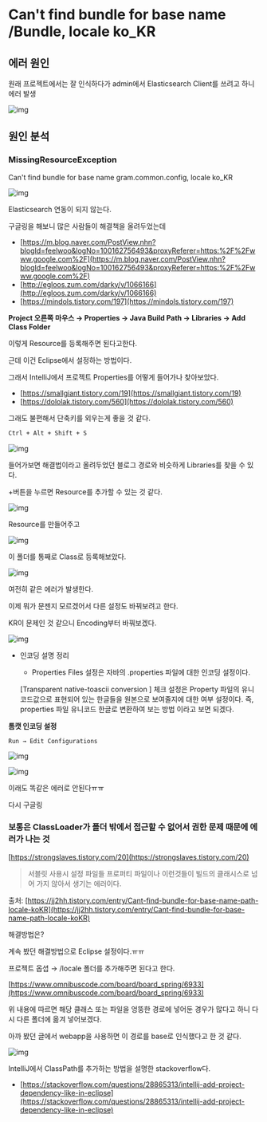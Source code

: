 # Can't find bundle for base name /Bundle, locale ko_KR

## 에러 원인

원래 프로젝트에서는 잘 인식하다가 admin에서 Elasticsearch Client를 쓰려고 하니 에러 발생

![img](/docs/.vuepress/public/images/img-spring/error01.png)

## 원인 분석

### MissingResourceException

Can't find bundle for base name gram.common.config, locale ko_KR

![img](/docs/.vuepress/public/images/img-spring/error02.png)

Elasticsearch 연동이 되지 않는다.

구글링을 해보니 많은 사람들이 해결책을 올려두었는데

- [https://m.blog.naver.com/PostView.nhn?blogId=feelwoo&logNo=100162756493&proxyReferer=https:%2F%2Fwww.google.com%2F](https://m.blog.naver.com/PostView.nhn?blogId=feelwoo&logNo=100162756493&proxyReferer=https:%2F%2Fwww.google.com%2F)
- [http://egloos.zum.com/darky/v/1066166](http://egloos.zum.com/darky/v/1066166)
- [https://mindols.tistory.com/197](https://mindols.tistory.com/197)


**Project 오른쪽 마우스 → Properties → Java Build Path → Libraries → Add Class Folder**

이렇게 Resource를 등록해주면 된다고한다.

근데 이건 Eclipse에서 설정하는 방법이다.

그래서 IntelliJ에서 프로젝트 Properties를 어떻게 들어가나 찾아보았다.

- [https://smallgiant.tistory.com/19](https://smallgiant.tistory.com/19)
- [https://dololak.tistory.com/560](https://dololak.tistory.com/560)

그래도 불편해서 단축키를 외우는게 좋을 것 같다.

```bash
Ctrl + Alt + Shift + S
```

![img](/docs/.vuepress/public/images/img-spring/error03.png)

들어가보면 해결법이라고 올려두었던 블로그 경로와 비슷하게 Libraries를 찾을 수 있다.

+버튼을 누르면 Resource를 추가할 수 있는 것 같다.

![img](/docs/.vuepress/public/images/img-spring/error04.png)

Resource를 만들어주고

![img](/docs/.vuepress/public/images/img-spring/error05.png)

이 폴더를 통째로 Class로 등록해보았다.

![img](/docs/.vuepress/public/images/img-spring/error06.png)

여전히 같은 에러가 발생한다.

이제 뭐가 문젠지 모르겠어서 다른 설정도 바꿔보려고 한다.

KR이 문제인 것 같으니 Encoding부터 바꿔보겠다.

![img](/docs/.vuepress/public/images/img-spring/error07.png)

- 인코딩 설명 정리

    - Properties Files 설정은 자바의 .properties 파일에 대한 인코딩 설정이다.

    [Transparent native-toascii conversion ] 체크 설정은 Property 파일의 유니코드값으로 표현되어 있는 한글들을 원본으로 보여줄지에 대한 여부 설정이다. 즉, properties 파일 유니코드 한글로 변환하여 보는 방법 이라고 보면 되겠다.

**톰캣 인코딩 설정**

`Run → Edit Configurations`

![img](/docs/.vuepress/public/images/img-spring/error08.png)

![img](/docs/.vuepress/public/images/img-spring/error09.png)

이래도 똑같은 에러로 안된다ㅠㅠ

다시 구글링

### 보통은 ClassLoader가 폴더 밖에서 접근할 수 없어서 권한 문제 때문에 에러가 나는 것

[https://strongslaves.tistory.com/20](https://strongslaves.tistory.com/20)

> 서블릿 사용시 설정 파일들 프로퍼티 파일이나 이런것들이 빌드의 클래시스로 넘어 가지 않아서 생기는 에러이다.

출처: [https://jj2hh.tistory.com/entry/Cant-find-bundle-for-base-name-path-locale-koKR](https://jj2hh.tistory.com/entry/Cant-find-bundle-for-base-name-path-locale-koKR)

해결방법은?

계속 봤던 해결방법으로 Eclipse 설정이다.ㅠㅠ

프로젝트 옵셥 → /locale 폴더를 추가해주면 된다고 한다.

[https://www.omnibuscode.com/board/board_spring/6933](https://www.omnibuscode.com/board/board_spring/6933)

위 내용에 따르면 해당 클래스 또는 파일을 엉뚱한 경로에 넣어둔 경우가 많다고 하니 다시 다른 폴더에 옮겨 넣어보겠다.

아까 봤던 글에서 webapp을 사용하면 이 경로를 base로 인식했다고 한 것 같다.

![img](/docs/.vuepress/public/images/img-spring/error10.png)

IntelliJ에서 ClassPath를 추가하는 방법을 설명한 stackoverflow다.

- [https://stackoverflow.com/questions/28865313/intellij-add-project-dependency-like-in-eclipse](https://stackoverflow.com/questions/28865313/intellij-add-project-dependency-like-in-eclipse)